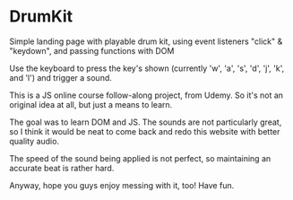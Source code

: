 # DrumKit
Simple landing page with playable drum kit, using event listeners "click" &amp; "keydown", and passing functions with DOM

Use the keyboard to press the key's shown (currently 'w', 'a', 's', 'd', 'j', 'k', and 'l') and trigger a sound.

This is a JS online course follow-along project, from Udemy.
So it's not an original idea at all, but just a means to learn.

The goal was to learn DOM and JS. The sounds are not particularly great, so I think it would be neat to come back
and redo this website with better quality audio.

The speed of the sound being applied is not perfect, so maintaining an accurate beat is rather hard.

Anyway, hope you guys enjoy messing with it, too! Have fun.
